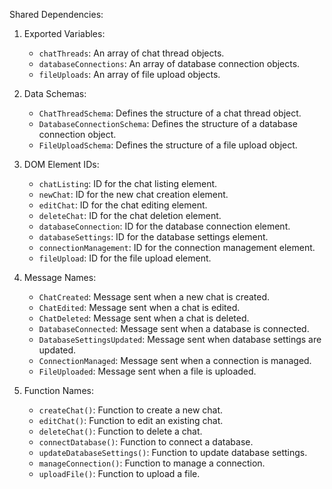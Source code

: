 Shared Dependencies:

1. Exported Variables:
   - `chatThreads`: An array of chat thread objects.
   - `databaseConnections`: An array of database connection objects.
   - `fileUploads`: An array of file upload objects.

2. Data Schemas:
   - `ChatThreadSchema`: Defines the structure of a chat thread object.
   - `DatabaseConnectionSchema`: Defines the structure of a database connection object.
   - `FileUploadSchema`: Defines the structure of a file upload object.

3. DOM Element IDs:
   - `chatListing`: ID for the chat listing element.
   - `newChat`: ID for the new chat creation element.
   - `editChat`: ID for the chat editing element.
   - `deleteChat`: ID for the chat deletion element.
   - `databaseConnection`: ID for the database connection element.
   - `databaseSettings`: ID for the database settings element.
   - `connectionManagement`: ID for the connection management element.
   - `fileUpload`: ID for the file upload element.

4. Message Names:
   - `ChatCreated`: Message sent when a new chat is created.
   - `ChatEdited`: Message sent when a chat is edited.
   - `ChatDeleted`: Message sent when a chat is deleted.
   - `DatabaseConnected`: Message sent when a database is connected.
   - `DatabaseSettingsUpdated`: Message sent when database settings are updated.
   - `ConnectionManaged`: Message sent when a connection is managed.
   - `FileUploaded`: Message sent when a file is uploaded.

5. Function Names:
   - `createChat()`: Function to create a new chat.
   - `editChat()`: Function to edit an existing chat.
   - `deleteChat()`: Function to delete a chat.
   - `connectDatabase()`: Function to connect a database.
   - `updateDatabaseSettings()`: Function to update database settings.
   - `manageConnection()`: Function to manage a connection.
   - `uploadFile()`: Function to upload a file.